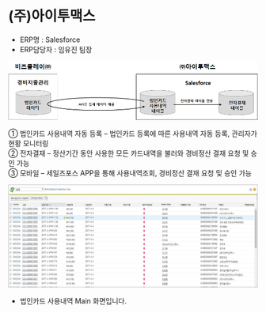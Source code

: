 # \(주\)아이투맥스

 - ERP명 : Salesforce  
 - ERP담당자 : 임유진 팀장

![\[&#xADF8;&#xB9BC;1\] &#xAD6C;&#xC131;&#xB3C4;](../../../../.gitbook/assets/image%20%2867%29.png)

   ① 법인카드 사용내역 자동 등록 – 법인카드 등록에 따른 사용내역 자동 등록, 관리자가 현황 모니터링  
   ② 전자결재 – 정산기간 동안 사용한 모든 카드내역을 불러와 경비정산 결재 요청 및 승인 가능  
   ③ 모바일 – 세일즈포스 APP을 통해 사용내역조회, 경비정산 결재 요청 및 승인 가능

![\[&#xADF8;&#xB9BC;2\] salesforce &#xC5F0;&#xACC4; &#xD654;&#xBA74;](../../../../.gitbook/assets/image%20%2897%29.png)

 -  법인카드 사용내역 Main 화면입니다.

